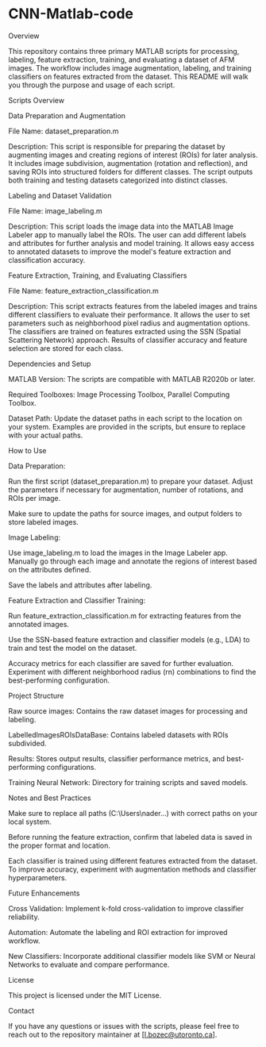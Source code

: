 # CNN-Matlab-code
Overview

This repository contains three primary MATLAB scripts for processing, labeling, feature extraction, training, and evaluating a dataset of AFM images. The workflow includes image augmentation, labeling, and training classifiers on features extracted from the dataset. This README will walk you through the purpose and usage of each script.

Scripts Overview

Data Preparation and Augmentation 

File Name: dataset_preparation.m

Description: This script is responsible for preparing the dataset by augmenting images and creating regions of interest (ROIs) for later analysis. It includes image subdivision, augmentation (rotation and reflection), and saving ROIs into structured folders for different classes. The script outputs both training and testing datasets categorized into distinct classes.

Labeling and Dataset Validation 

File Name: image_labeling.m

Description: This script loads the image data into the MATLAB Image Labeler app to manually label the ROIs. The user can add different labels and attributes for further analysis and model training. It allows easy access to annotated datasets to improve the model's feature extraction and classification accuracy.

Feature Extraction, Training, and Evaluating Classifiers 

File Name: feature_extraction_classification.m

Description: This script extracts features from the labeled images and trains different classifiers to evaluate their performance. It allows the user to set parameters such as neighborhood pixel radius and augmentation options. The classifiers are trained on features extracted using the SSN (Spatial Scattering Network) approach. Results of classifier accuracy and feature selection are stored for each class.

Dependencies and Setup

MATLAB Version: The scripts are compatible with MATLAB R2020b or later.

Required Toolboxes: Image Processing Toolbox, Parallel Computing Toolbox.

Dataset Path: Update the dataset paths in each script to the location on your system. Examples are provided in the scripts, but ensure to replace with your actual paths.

How to Use

Data Preparation:

Run the first script (dataset_preparation.m) to prepare your dataset. Adjust the parameters if necessary for augmentation, number of rotations, and ROIs per image.

Make sure to update the paths for source images, and output folders to store labeled images.

Image Labeling:

Use image_labeling.m to load the images in the Image Labeler app. Manually go through each image and annotate the regions of interest based on the attributes defined.

Save the labels and attributes after labeling.

Feature Extraction and Classifier Training:

Run feature_extraction_classification.m for extracting features from the annotated images.

Use the SSN-based feature extraction and classifier models (e.g., LDA) to train and test the model on the dataset.

Accuracy metrics for each classifier are saved for further evaluation. Experiment with different neighborhood radius (rn) combinations to find the best-performing configuration.

Project Structure

Raw source images: Contains the raw dataset images for processing and labeling.

LabelledImagesROIsDataBase: Contains labeled datasets with ROIs subdivided.

Results: Stores output results, classifier performance metrics, and best-performing configurations.

Training Neural Network: Directory for training scripts and saved models.

Notes and Best Practices

Make sure to replace all paths (C:\Users\nader\...) with correct paths on your local system.

Before running the feature extraction, confirm that labeled data is saved in the proper format and location.

Each classifier is trained using different features extracted from the dataset. To improve accuracy, experiment with augmentation methods and classifier hyperparameters.

Future Enhancements

Cross Validation: Implement k-fold cross-validation to improve classifier reliability.

Automation: Automate the labeling and ROI extraction for improved workflow.

New Classifiers: Incorporate additional classifier models like SVM or Neural Networks to evaluate and compare performance.

License

This project is licensed under the MIT License.

Contact

If you have any questions or issues with the scripts, please feel free to reach out to the repository maintainer at [l.bozec@utoronto.ca].

